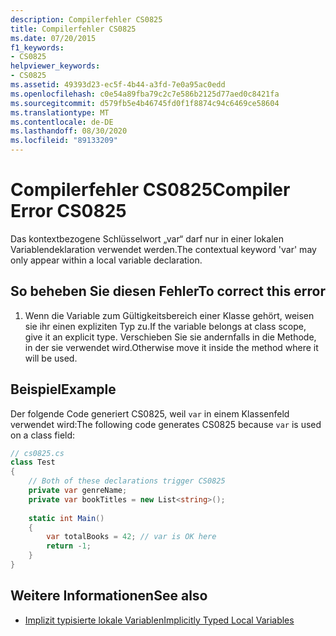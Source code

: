 ```yaml
---
description: Compilerfehler CS0825
title: Compilerfehler CS0825
ms.date: 07/20/2015
f1_keywords:
- CS0825
helpviewer_keywords:
- CS0825
ms.assetid: 49393d23-ec5f-4b44-a3fd-7e0a95ac0edd
ms.openlocfilehash: c0e54a89fba79c2c7e586b2125d77aed0c8421fa
ms.sourcegitcommit: d579fb5e4b46745fd0f1f8874c94c6469ce58604
ms.translationtype: MT
ms.contentlocale: de-DE
ms.lasthandoff: 08/30/2020
ms.locfileid: "89133209"
---
```

# <a name="compiler-error-cs0825"></a><span data-ttu-id="30cb8-103">Compilerfehler CS0825</span><span class="sxs-lookup"><span data-stu-id="30cb8-103">Compiler Error CS0825</span></span>
<span data-ttu-id="30cb8-104">Das kontextbezogene Schlüsselwort „var“ darf nur in einer lokalen Variablendeklaration verwendet werden.</span><span class="sxs-lookup"><span data-stu-id="30cb8-104">The contextual keyword 'var' may only appear within a local variable declaration.</span></span>  

## <a name="to-correct-this-error"></a><span data-ttu-id="30cb8-105">So beheben Sie diesen Fehler</span><span class="sxs-lookup"><span data-stu-id="30cb8-105">To correct this error</span></span>  
  
1. <span data-ttu-id="30cb8-106">Wenn die Variable zum Gültigkeitsbereich einer Klasse gehört, weisen sie ihr einen expliziten Typ zu.</span><span class="sxs-lookup"><span data-stu-id="30cb8-106">If the variable belongs at class scope, give it an explicit type.</span></span>  <span data-ttu-id="30cb8-107">Verschieben Sie sie andernfalls in die Methode, in der sie verwendet wird.</span><span class="sxs-lookup"><span data-stu-id="30cb8-107">Otherwise move it inside the method where it will be used.</span></span>  
  
## <a name="example"></a><span data-ttu-id="30cb8-108">Beispiel</span><span class="sxs-lookup"><span data-stu-id="30cb8-108">Example</span></span>  
 <span data-ttu-id="30cb8-109">Der folgende Code generiert CS0825, weil `var` in einem Klassenfeld verwendet wird:</span><span class="sxs-lookup"><span data-stu-id="30cb8-109">The following code generates CS0825 because `var` is used on a class field:</span></span>  
  
```csharp  
// cs0825.cs  
class Test  
{  
    // Both of these declarations trigger CS0825
    private var genreName;
    private var bookTitles = new List<string>();
  
    static int Main()  
    {  
        var totalBooks = 42; // var is OK here  
        return -1;  
    }  
}  
```  
  
## <a name="see-also"></a><span data-ttu-id="30cb8-110">Weitere Informationen</span><span class="sxs-lookup"><span data-stu-id="30cb8-110">See also</span></span>

- [<span data-ttu-id="30cb8-111">Implizit typisierte lokale Variablen</span><span class="sxs-lookup"><span data-stu-id="30cb8-111">Implicitly Typed Local Variables</span></span>](../programming-guide/classes-and-structs/implicitly-typed-local-variables.md#remarks)
